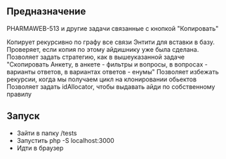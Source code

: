## Предназначение

PHARMAWEB-513 и другие задачи связанные с кнопкой "Копировать"

Копирует рекурсивно по графу все связи Энтити для вставки в базу.
Проверяет, если копия по этому айдишнику уже была сделана.
Позволяет задать стратегию, как в вышеуказанной задаче "Скопировать Анкету, в анкете - фильтры и вопросы, в вопросах - варианты ответов, в вариантах ответов - енумы"
Позволяет избежать рекурсии, когда мы получаем цикл на клонировании обьектов
Позволяет задать idAllocator, чтобы выдавать айди по собственному правилу

## Запуск

* Зайти в папку /tests
* Запустить php -S localhost:3000
* Идти в браузер

